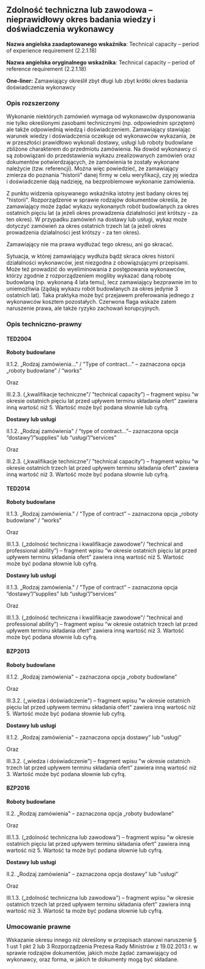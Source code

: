 ## Zdolność techniczna lub zawodowa – nieprawidłowy okres badania wiedzy i doświadczenia wykonawcy

**Nazwa angielska zaadaptowanego wskaźnika**: Technical capacity – period of experience requirement (2.2.1.18)

**Nazwa angielska oryginalnego wskaźnika**: Technical capacity – period of reference requirement (2.2.1.18)

**One-liner:** Zamawiający określił zbyt długi lub zbyt krótki okres badania doświadczenia wykonawcy

### Opis rozszerzony 

Wykonanie niektórych zamówień wymaga od wykonawców dysponowania nie tylko określonymi zasobami technicznymi (np. odpowiednim sprzętem) ale także odpowiednią wiedzą i doświadczeniem. Zamawiający stawiając warunek wiedzy i doświadczenia oczekuje od wykonawców wykazania, że w przeszłości prawidłowo wykonali  dostawy, usługi lub roboty budowlane zbliżone charakterem do przedmiotu zamówienia. Na dowód wykonawcy ci są zobowiązani do przedstawienia wykazu zrealizowanych zamówień oraz dokumentów potwierdzających, że zamówienia te zostały wykonane należycie (tzw. referencji). Można więc powiedzieć, że zamawiający zmierza do poznania "historii" danej firmy w celu weryfikacji, czy jej wiedza i doświadczenie dają nadzieję, na bezproblemowe wykonanie zamówienia.

Z punktu widzenia opisywanego wskaźnika istotny jest badany okres tej "historii". Rozporządzenie w sprawie rodzajów dokumentów określa, że zamawiający może żądać wykazu wykonanych robót budowlanych za okres ostatnich pięciu lat (a jeżeli okres prowadzenia działalności jest krótszy - za ten okres). W przypadku zamówień na dostawy lub usługi, wykaz może dotyczyć zamówień za okres ostatnich trzech lat (a jeżeli okres prowadzenia działalności jest krótszy - za ten okres).

Zamawiający nie ma prawa wydłużać tego okresu, ani go skracać.

Sytuacja, w której zamawiający wydłuża bądź skraca okres historii działalności wykonawców, jest niezgodna z obowiązującymi przepisami. Może też prowadzić do wyeliminowania z postępowania wykonawców, którzy zgodnie z rozporządzeniem mogliby wykazać daną robotę budowlaną (np. wykonaną 4 lata temu), lecz zamawiający bezprawnie im to uniemożliwia (żądają wykazu robót budowlanych za okres jedynie 3  ostatnich lat). Taka praktyka może być przejawem preferowania jednego z wykonawców kosztem pozostałych. Czerwona flaga wskaże zatem naruszenie prawa, ale także ryzyko zachowań korupcyjnych.

### Opis techniczno-prawny

#### TED2004

**Roboty budowlane**

II.1.2. „Rodzaj zamówienia..." / "Type of contract...” – zaznaczona opcja „roboty budowlane” / “works”

Oraz

III.2.3. („kwalifikacje techniczne"/ "technical capacity”) – fragment wpisu “w okresie ostatnich pięciu lat przed upływem terminu składania ofert” zawiera inną wartość niż 5. Wartość może być podana słownie lub cyfrą.

**Dostawy lub usługi**

II.1.2. „Rodzaj zamówienia" / "type of contract…”– zaznaczona opcja “dostawy”/”supplies” lub “usługi”/”services”

Oraz

III.2.3. („kwalifikacje techniczne"/ "technical capacity”) – fragment wpisu “w okresie ostatnich trzech lat przed upływem terminu składania ofert” zawiera inną wartość niż 3. Wartość może być podana słownie lub cyfrą.

#### TED2014

**Roboty budowlane**

II.1.3. „Rodzaj zamówienia." / "Type of contract” – zaznaczona opcja „roboty budowlane” / “works”

Oraz

III.1.3. („zdolność techniczna i kwalifikacje zawodowe"/ "technical and professional ability”) – fragment wpisu “w okresie ostatnich pięciu lat przed upływem terminu składania ofert” zawiera inną wartość niż 5. Wartość może być podana słownie lub cyfrą.

**Dostawy lub usługi**

II.1.3. „Rodzaj zamówienia." / "Type of contract” – zaznaczona opcja “dostawy”/”supplies” lub “usługi”/”services”

Oraz

III.1.3. („zdolność techniczna i kwalifikacje zawodowe"/ "technical and professional ability”) – fragment wpisu “w okresie ostatnich trzech lat przed upływem terminu składania ofert” zawiera inną wartość niż 3. Wartość może być podana słownie lub cyfrą.

#### BZP2013

**Roboty budowlane**

II.1.2. „Rodzaj zamówienia" – zaznaczona opcja „roboty budowlane”

Oraz

III.3.2. („wiedza i doświadczenie") – fragment wpisu "w okresie ostatnich pięciu lat przed upływem terminu składania ofert” zawiera inną wartość niż 5. Wartość może być podana słownie lub cyfrą.

**Dostawy lub usługi**

II.1.2. „Rodzaj zamówienia" – zaznaczona opcja dostawy” lub "usługi”

Oraz

III.3.2. („wiedza i doświadczenie") – fragment wpisu "w okresie ostatnich trzech lat przed upływem terminu składania ofert” zawiera inną wartość niż 3. Wartość może być podana słownie lub cyfrą.

#### BZP2016

**Roboty budowlane**

II.2. „Rodzaj zamówienia" – zaznaczona opcja „roboty budowlane”

Oraz

III.1.3. („zdolność techniczna lub zawodowa") – fragment wpisu "w okresie ostatnich pięciu lat przed upływem terminu składania ofert” zawiera inną wartość niż 5. Wartość ta może być podana słownie lub cyfrą.

**Dostawy lub usługi**

II.2. „Rodzaj zamówienia" – zaznaczona opcja dostawy” lub "usługi”

Oraz

III.1.3. („zdolność techniczna lub zawodowa") – fragment wpisu "w okresie ostatnich trzech lat przed upływem terminu składania ofert” zawiera inną wartość niż 3. Wartość ta może być podana słownie lub cyfrą.


### Umocowanie prawne

Wskazanie okresu innego niż określony w przepisach stanowi naruszenie § 1 ust 1 pkt 2 lub 3 Rozporządzenia Prezesa Rady Ministrów z 19.02.2013 r. w sprawie rodzajów dokumentów, jakich może żądać zamawiający od wykonawcy, oraz forma, w jakich te dokumenty mogą być składane.
